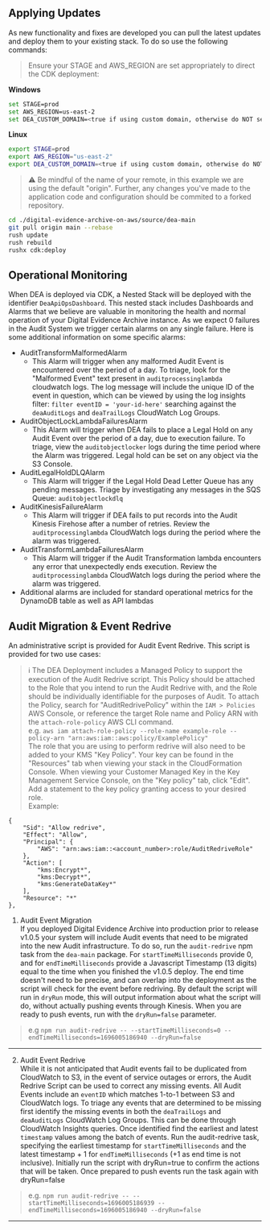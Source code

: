 ## Applying Updates  

As new functionality and fixes are developed you can pull the latest updates and deploy them to your existing stack. To do so use the following commands:
> Ensure your STAGE and AWS_REGION are set appropriately to direct the CDK deployment:  

**Windows**
```sh
set STAGE=prod
set AWS_REGION=us-east-2
set DEA_CUSTOM_DOMAIN=<true if using custom domain, otherwise do NOT set>
```
**Linux**
```sh
export STAGE=prod
export AWS_REGION="us-east-2"
export DEA_CUSTOM_DOMAIN=<true if using custom domain, otherwise do NOT set>
```
> :warning: Be mindful of the name of your remote, in this example we are using the default "origin". Further, any changes you've made to the application code and configuration should be commited to a forked repository.

```sh
cd ./digital-evidence-archive-on-aws/source/dea-main
git pull origin main --rebase
rush update
rush rebuild
rushx cdk:deploy
```

## Operational Monitoring

When DEA is deployed via CDK, a Nested Stack will be deployed with the identifier `DeaApiOpsDashboard`. This nested stack includes Dashboards and Alarms that we believe are valuable in monitoring the health and normal operation of your Digital Evidence Archive instance. As we expect 0 failures in the Audit System we trigger certain alarms on any single failure. Here is some additional information on some specific alarms:  
* AuditTransformMalformedAlarm    
  - This Alarm will trigger when any malformed Audit Event is encountered over the period of a day. To triage, look for the "Malformed Event" text present in `auditprocessinglambda` cloudwatch logs. The log message will include the unique ID of the event in question, which can be viewed by using the log insights filter: `filter eventID = 'your-id-here'` searching against the `deaAuditLogs` and `deaTrailLogs` CloudWatch Log Groups.  
* AuditObjectLockLambdaFailuresAlarm  
  - This Alarm will trigger when DEA fails to place a Legal Hold on any Audit Event over the period of a day, due to execution failure. To triage, view the `auditobjectlocker` logs during the time period where the Alarm was triggered. Legal hold can be set on any object via the S3 Console.
* AuditLegalHoldDLQAlarm  
  - This Alarm will trigger if the Legal Hold Dead Letter Queue has any pending messages. Triage by investigating any messages in the SQS Queue: `auditobjectlockdlq`  
* AuditKinesisFailureAlarm  
  - This Alarm will trigger if DEA fails to put records into the Audit Kinesis Firehose after a number of retries. Review the `auditprocessinglambda` CloudWatch logs during the period where the alarm was triggered.  
* AuditTransformLambdaFailuresAlarm  
  - This Alarm will trigger if the Audit Transformation lambda encounters any error that unexpectedly ends execution. Review the `auditprocessinglambda` CloudWatch logs during the period where the alarm was triggered.  
* Additional alarms are included for standard operational metrics for the DynamoDB table as well as API lambdas

## Audit Migration & Event Redrive  
An administrative script is provided for Audit Event Redrive. This script is provided for two use cases:
> :information_source: The DEA Deployment includes a Managed Policy to support the execution of the Audit Redrive script. This Policy should be attached to the Role that you intend to run the Audit Redrive with, and the Role should be individually identifiable for the purposes of Audit. To attach the Policy, search for "AuditRedrivePolicy" within the `IAM > Policies` AWS Console, or reference the target Role name and Policy ARN with the `attach-role-policy` AWS CLI command.   
e.g. `aws iam attach-role-policy --role-name example-role --policy-arn "arn:aws:iam::aws:policy/ExamplePolicy"`  
The role that you are using to perform redrive will also need to be added to your KMS "Key Policy". Your key can be found in the "Resources" tab when viewing your stack in the CloudFormation Console. When viewing your Customer Managed Key in the Key Management Service Console, on the "Key policy" tab, click "Edit". Add a statement to the key policy granting access to your desired role.  
Example:
```
{
    "Sid": "Allow redrive",
    "Effect": "Allow",
    "Principal": {
        "AWS": "arn:aws:iam::<account_number>:role/AuditRedriveRole"
    },
    "Action": [
        "kms:Encrypt*",
        "kms:Decrypt*",
        "kms:GenerateDataKey*"
    ],
    "Resource": "*"
},
``` 
1. Audit Event Migration  
If you deployed Digital Evidence Archive into production prior to release v1.0.5 your system will include Audit events that need to be migrated into the new Audit infrastructure. To do so, run the `audit-redrive` npm task from the `dea-main` package. For `startTimeMilliseconds` provide 0, and for `endTimeMilliseconds` provide a Javascript Timestamp (13 digits) equal to the time when you finished the v1.0.5 deploy. The end time doesn't need to be precise, and can overlap into the deployment as the script will check for the event before redriving. By default the script will run in `dryRun` mode, this will output information about what the script will do, without actually pushing events through Kinesis. When you are ready to push events, run with the `dryRun=false` parameter.
> e.g `npm run audit-redrive -- --startTimeMilliseconds=0 --endTimeMilliseconds=1696005186940 --dryRun=false`
---
2. Audit Event Redrive  
While it is not anticipated that Audit events fail to be duplicated from CloudWatch to S3, in the event of service outages or errors, the Audit Redrive Script can be used to correct any missing events. All Audit Events include an `eventID` which matches 1-to-1 between S3 and CloudWatch logs. To triage any events that are determined to be missing first identify the missing events in both the `deaTrailLogs` and `deaAuditLogs` CloudWatch Log Groups. This can be done through CloudWatch Insights queries. Once identified find the earliest and latest `timestamp` values among the batch of events. Run the audit-redrive task, specifying the earliest timestamp for `startTimeMilliseconds` and the latest timestamp + 1 for `endTimeMilliseconds` (+1 as end time is not inclusive). Initially run the script with dryRun=true to confirm the actions that will be taken. Once prepared to push events run the task again with dryRun=false
> e.g. `npm run audit-redrive -- --startTimeMilliseconds=1696005186939 --endTimeMilliseconds=1696005186940 --dryRun=false`
---
